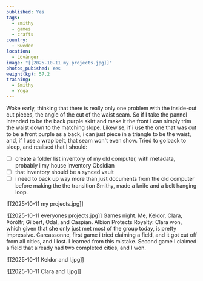 ```yaml
---
published: Yes
tags:
  - smithy
  - games
  - crafts
country:
  - Sweden
location:
  - Lövånger
image: "[[2025-10-11 my projects.jpg]]"
photos_pubished: Yes
weight(kg): 57.2
training:
  - Smithy
  - Yoga
---
```

Woke early, thinking that there is really only one problem with the inside-out cut pieces, the angle of the cut of the waist seam. So if I take the pannel intended to be the back purple skirt and make it the front I can simply trim the waist down to the matching slope. Likewise, if i use the one that was cut to be a front purple as a back, i can just piece in a triangle to be the waist, and, if I use a wrap belt, that seam won't even show.
Tried to go back to sleep, and realised that I should:
- [ ] create a folder list inventory of my old computer, with metadata, probably i  my house inventory Obsidian 
- [ ] that inventory should be a synced vault
- [ ] i need to back up way more than just documents from the old computer before making the the transition 
Smithy, made a knife and a belt hanging loop.

![[2025-10-11 my projects.jpg]]

![[2025-10-11 everyones projects.jpg]]
Games night. 
Me, Keldor, Clara, Þórólfr, Gilbert, Odal, and Caspian. 
Albion Protects Royalty. Clara won, which given that she only just met most of the group today, is pretty impressive. 
Carcassonne, first game i tried claiming a field, and it got cut off from all cities, and I lost. I learned from this mistake. Second game I claimed a field that already had two completed cities, and I won. 


![[2025-10-11 Keldor and I.jpg]]

![[2025-10-11 Clara and I.jpg]]

